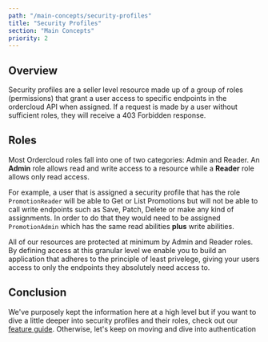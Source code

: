 ```yaml
---
path: "/main-concepts/security-profiles"
title: "Security Profiles"
section: "Main Concepts"
priority: 2
---
```


## Overview

Security profiles are a seller level resource made up of a group of roles (permissions) that grant a user access to specific endpoints in the ordercloud API when assigned. If a request is made by a user without sufficient roles, they will receive a 403 Forbidden response.

## Roles

Most Ordercloud roles fall into one of two categories: Admin and Reader. An **Admin** role allows read and write access to a resource while a **Reader** role allows only read access.

For example, a user that is assigned a security profile that has the role `PromotionReader` will be able to Get or List Promotions but will not be able to call write endpoints such as Save, Patch, Delete or make any kind of assignments. In order to do that they would need to be assigned `PromotionAdmin` which has the same read abilities **plus** write abilities.

All of our resources are protected at minimum by Admin and Reader roles. By defining access at this granular level we enable you to build an application that adheres to the principle of least privelege, giving your users access to only the endpoints they absolutely need access to.

## Conclusion

We've purposely kept the information here at a high level but if you want to dive a little deeper into security profiles and their roles, check out our [feature guide](TODO:link-tosecurityprofiles-feature). Otherwise, let's keep on moving and dive into authentication
